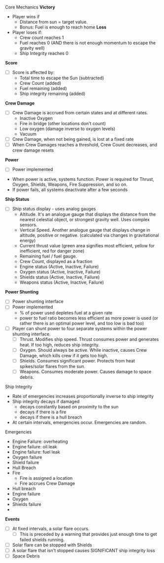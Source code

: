 Core Mechanics
**Victory**
- Player wins if
	- Distance from sun = target value.
	- Bonus: Fuel is enough to reach home
**Loss**
- Player loses if:
	- Crew count reaches 1
	- Fuel reaches 0 (AND there is not enough momentum to escape the gravity well)
	- Ship Integrity reaches 0

**Score**
- [ ] Score is affected by:
	- Total time to escape the Sun (subtracted)
	- Crew Count (added)
	- Fuel remaining (added)
	- Ship integrity remaining (added)

**Crew Damage**
- [ ] Crew Damage is accrued from certain states and at different rates.
	- Inactive Oxygen
	- Fire in bridge (other locations don't count)
	- Low oxygen (damage inverse to oxygen levels)
	- Vacuum
- [ ] Crew Damage, when not being gained, is lost at a fixed rate
- [ ] When Crew Damages reaches a threshold, Crew Count decreases, and crew damage resets

**Power**
- [ ] Power implemented
- When power is active, systems function. Power is required for Thrust, Oxygen, Shields, Weapons, Fire Suppression, and so on.
- If power fails, all systems deactivate after a few seconds

**Ship Status**
- [ ] Ship status display - uses analog gauges
	- Altitude. It's an analogue gauge that displays the distance from the nearest celestial object, or strongest gravity well. Uses complex sensors.
	- Vertical Speed. Another analogue gauge that displays change in altitude, positive or negative. (calculated via changes in gravitational energy)
	- Current thrust value (green area signifies most efficient, yellow for inefficient, red for danger zone)
	- Remaining fuel / fuel gauge. 
	- Crew Count, displayed as a fraction
	- Engine status (Active, Inactive, Failure)
	- Oxygen status (Active, Inactive, Failure)
	- Shields status (Active, Inactive, Failure)
	- Weapons status (Active, Inactive, Failure)

**Power Shunting**
- [ ] Power shunting interface
- [ ] Power implemented
	- % of power used depletes fuel at a given rate
	- power to fuel ratio becomes less efficient as more power is used (or rather there is an optimal power level, and too low is bad too)
- [ ] Player can shunt power to four separate systems within the power shunting interface. 
	- [ ] Thrust. Modifies ship speed. Thrust consumes power and generates heat. If too high, reduces ship integrity.
	- [ ] Oxygen. Should always be active. While inactive, causes Crew Damage, which kills crew if it gets too high.
	- [ ] Shields. Consumes significant power. Protects from heat spikes/solar flares from the sun.
	- [ ] Weapons. Consumes moderate power. Causes damage to space debris.

Ship Integrity
- Rate of emergencies increases proportionally inverse to ship integrity
- Ship integrity decays if damaged
	- decays constantly based on proximity to the sun
	- decays if there is a fire
	- decays if there is a hull breach
- At certain intervals, emergencies occur. Emergencies are random.

Emergencies
- Engine Failure: overheating
- Engine failure: oil leak
- Engine failure: fuel leak
- Oxygen failure
- Shield failure
- Hull Breach
- Fire
	- Fire is assigned a location
	- Fire accrues Crew Damage
- Hull breach
- Engine failure
- Oxygen
- Shields failure
- 

**Events**
- [ ] At fixed intervals, a solar flare occurs.
	- [ ] This is preceded by a warning that provides just enough time to get failed shields running.
- [ ] Solar flare can be stopped with Shields
- [ ] A solar flare that isn't stopped causes SIGNIFICANT ship integrity loss
- [ ] Space Debris